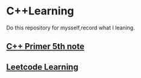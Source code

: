 # C++Learning

Do this repository for mysself,record what I leaning.
## [C++ Primer 5th note](https://github.com/richardkuo1999/C-plus-plus-Learning/tree/main/C%2B%2BPrimer(note))
## [Leetcode Learning](https://github.com/richardkuo1999/C-plus-plus-Learning/tree/main/Leetcode)